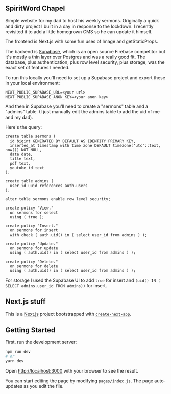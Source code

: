 ## SpiritWord Chapel

Simple website for my dad to host his weekly sermons. Originally a quick and dirty project I built in a day in response to the lockdown. I recently revisited it to add a little homegrown CMS so he can update it himself.

The frontend is Next.js with some fun uses of Image and getStaticProps.

The backend is [Supabase](https://supabase.io/), which is an open source Firebase competitor but it's mostly a thin layer over Postgres and was a really good fit. The database, plus authentication, plus row level security, plus storage, was the exact set of features I needed.

To run this locally you'll need to set up a Supabase project and export these in your local environment:

```
NEXT_PUBLIC_SUPABASE_URL=<your url>
NEXT_PUBLIC_SUPABASE_ANON_KEY=<your anon key>
```

And then in Supabase you'll need to create a "sermons" table and a "admins" table. (I just manually edit the admins table to add the uid of me and my dad).

Here's the query:

```
create table sermons (
  id bigint GENERATED BY DEFAULT AS IDENTITY PRIMARY KEY,
  inserted_at timestamp with time zone DEFAULT timezone('utc'::text, now()) NOT NULL,
  date date,
  title text,
  pdf text,
  youtube_id text
);

create table admins (
  user_id uuid references auth.users
);

alter table sermons enable row level security;

create policy "View."
  on sermons for select
  using ( true );

create policy "Insert."
  on sermons for insert
  with check ( auth.uid() in ( select user_id from admins ) );

create policy "Update."
  on sermons for update
  using ( auth.uid() in ( select user_id from admins ) );

create policy "Delete."
  on sermons for delete 
  using ( auth.uid() in ( select user_id from admins ) );
```

For storage I used the Supabase UI to add `true` for insert and `(uid() IN ( SELECT admins.user_id FROM admins))` for insert.

## Next.js stuff

This is a [Next.js](https://nextjs.org/) project bootstrapped with [`create-next-app`](https://github.com/zeit/next.js/tree/canary/packages/create-next-app).

## Getting Started

First, run the development server:

```bash
npm run dev
# or
yarn dev
```

Open [http://localhost:3000](http://localhost:3000) with your browser to see the result.

You can start editing the page by modifying `pages/index.js`. The page auto-updates as you edit the file.

